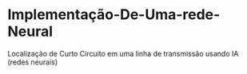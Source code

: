 # Implementação-De-Uma-rede-Neural
Localização de Curto Circuito em uma linha de transmissão usando IA (redes neurais)
